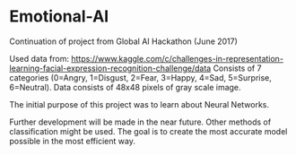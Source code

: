 # Emotional-AI
Continuation of project from Global AI Hackathon (June 2017)

Used data from:
https://www.kaggle.com/c/challenges-in-representation-learning-facial-expression-recognition-challenge/data
Consists of 7 categories (0=Angry, 1=Disgust, 2=Fear, 3=Happy, 4=Sad, 5=Surprise, 6=Neutral).
Data consists of 48x48 pixels of gray scale image.

The initial purpose of this project was to learn about Neural Networks.

Further development will be made in the near future. Other methods of classification might be used. The goal is to create the most accurate model possible in the most efficient way.
